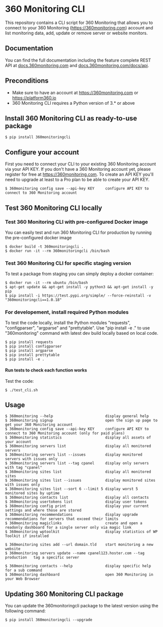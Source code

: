 # 360 Monitoring CLI

This repository contains a CLI script for 360 Monitoring that allows you to connect to your 360 Monitoring (https://360monitoring.com) account and list monitoring data, add, update or remove server or website monitors.

## Documentation

You can find the full documentation including the feature complete REST API at [docs.360monitoring.com](https://docs.360monitoring.com/docs) and [docs.360monitoring.com/docs/api](https://docs.360monitoring.com/docs/api).

## Preconditions

 * Make sure to have an account at https://360monitoring.com or https://platform360.io
 * 360 Monitoring CLI requires a Python version of 3.* or above

## Install 360 Monitoring CLI as ready-to-use package

    $ pip install 360monitoringcli

## Configure your account

First you need to connect your CLI to your existing 360 Monitoring account via your API KEY. If you don't have a 360 Monitoring account yet, please register for free at https://360monitoring.com. To create an API KEY you'll need to upgrade at least to a Pro plan to be able to create your API KEY.

    $ 360monitoring config save --api-key KEY     configure API KEY to connect to 360 Monitoring account

## Test 360 Monitoring CLI locally

### Test 360 Monitoring CLI with pre-configured Docker image

You can easily test and run 360 Monitoring CLI for production by running the pre-configured docker image

    $ docker build -t 360monitoringcli .
    $ docker run -it --rm 360monitoringcli /bin/bash

### Test 360 Monitoring CLI for specific staging version

 To test a package from staging you can simply deploy a docker container:

    $ docker run -it --rm ubuntu /bin/bash
    $ apt-get update && apt-get install -y python3 && apt-get install -y pip
    $ pip install -i https://test.pypi.org/simple/ --force-reinstall -v "360monitoringcli==1.0.18"

### For developement, install required Python modules

 To test the code locally, install the Python modules "requests", "configparser", "argparse" and "prettytable".
 Use "pip install -e ." to use "360monitoring" command with latest dev build locally based on local code.

    $ pip install requests
    $ pip install configparser
    $ pip install argparse
    $ pip install prettytable
    $ pip install -e .

#### Run tests to check each function works

Test the code:

    $ ./test_cli.sh

## Usage

    $ 360monitoring --help                        display general help
    $ 360monitoring signup                        open the sign up page to get your 360 Monitoring account
    $ 360monitoring config save --api-key KEY     configure API KEY to connect to 360 Monitoring account (only for paid plans)
    $ 360monitoring statistics                    display all assets of your account
    $ 360monitoring servers list                  display all monitored servers
    $ 360monitoring servers list --issues         display monitored servers with issues only
    $ 360monitoring servers list --tag cpanel     display only servers with tag "cpanel"
    $ 360monitoring sites list                    display all monitored sites
    $ 360monitoring sites list --issues           display monitored sites with issues only
    $ 360monitoring sites list --sort 6 --limit 5 display worst 5 monitored sites by uptime
    $ 360monitoring contacts list                 display all contacts
    $ 360monitoring usertokens list               display user tokens
    $ 360monitoring config print                  display your current settings and where those are stored
    $ 360monitoring recommendations               display upgrade recommendations for servers that exceed their limits
    $ 360monitoring magiclinks                    create and open a readonly dashboard for a single server only via magic link
    $ 360monitoring wptoolkit                     display statistics of WP Toolkit if installed

    $ 360monitoring sites add --url domain.tld    start monitoring a new website
    $ 360monitoring servers update --name cpanel123.hoster.com --tag production   tag a specific server

    $ 360monitoring contacts --help               display specific help for a sub command
    $ 360monitoring dashboard                     open 360 Monitoring in your Web Browser

## Updating 360 Monitoring CLI package
You can update the 360monitoringcli package to the latest version using the following command:

    $ pip install 360monitoringcli --upgrade
